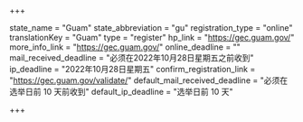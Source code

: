 +++

state_name = "Guam"
state_abbreviation = "gu"
registration_type = "online"
translationKey = "Guam"
type = "register"
hp_link = "https://gec.guam.gov/"
more_info_link = "https://gec.guam.gov/"
online_deadline = ""
mail_received_deadline = "必须在2022年10月28日星期五之前收到"
ip_deadline = "2022年10月28日星期五"
confirm_registration_link = "https://gec.guam.gov/validate/"
default_mail_received_deadline = "必须在选举日前 10 天前收到"
default_ip_deadline = "选举日前 10 天"

+++